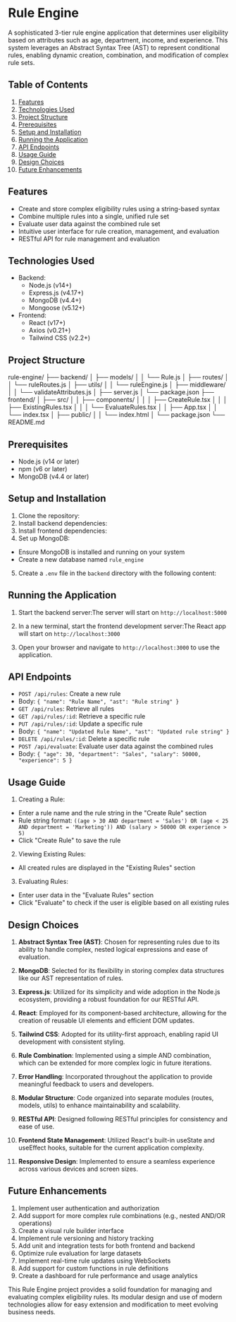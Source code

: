 # Rule Engine

A sophisticated 3-tier rule engine application that determines user eligibility based on attributes such as age, department, income, and experience. This system leverages an Abstract Syntax Tree (AST) to represent conditional rules, enabling dynamic creation, combination, and modification of complex rule sets.

## Table of Contents

1. [Features](#features)
2. [Technologies Used](#technologies-used)
3. [Project Structure](#project-structure)
4. [Prerequisites](#prerequisites)
5. [Setup and Installation](#setup-and-installation)
6. [Running the Application](#running-the-application)
7. [API Endpoints](#api-endpoints)
8. [Usage Guide](#usage-guide)
9. [Design Choices](#design-choices)
10. [Future Enhancements](#future-enhancements)

## Features

- Create and store complex eligibility rules using a string-based syntax
- Combine multiple rules into a single, unified rule set
- Evaluate user data against the combined rule set
- Intuitive user interface for rule creation, management, and evaluation
- RESTful API for rule management and evaluation

## Technologies Used

- Backend:
  - Node.js (v14+)
  - Express.js (v4.17+)
  - MongoDB (v4.4+)
  - Mongoose (v5.12+)
- Frontend:
  - React (v17+)
  - Axios (v0.21+)
  - Tailwind CSS (v2.2+)

## Project Structure
rule-engine/
├── backend/
│   ├── models/
│   │   └── Rule.js
│   ├── routes/
│   │   └── ruleRoutes.js
│   ├── utils/
│   │   └── ruleEngine.js
│   ├── middleware/
│   │   └── validateAttributes.js
│   ├── server.js
│   └── package.json
├── frontend/
│   ├── src/
│   │   ├── components/
│   │   │   ├── CreateRule.tsx
│   │   │   ├── ExistingRules.tsx
│   │   │   └── EvaluateRules.tsx
│   │   ├── App.tsx
│   │   └── index.tsx
│   ├── public/
│   │   └── index.html
│   └── package.json
└── README.md


## Prerequisites

- Node.js (v14 or later)
- npm (v6 or later)
- MongoDB (v4.4 or later)

## Setup and Installation

1. Clone the repository:
2. Install backend dependencies:
3. Install frontend dependencies:
4. Set up MongoDB:
- Ensure MongoDB is installed and running on your system
- Create a new database named `rule_engine`

5. Create a `.env` file in the `backend` directory with the following content:
## Running the Application

1. Start the backend server:The server will start on `http://localhost:5000`

2. In a new terminal, start the frontend development server:The React app will start on `http://localhost:3000`

3. Open your browser and navigate to `http://localhost:3000` to use the application.

## API Endpoints

- `POST /api/rules`: Create a new rule
- Body: `{ "name": "Rule Name", "ast": "Rule string" }`
- `GET /api/rules`: Retrieve all rules
- `GET /api/rules/:id`: Retrieve a specific rule
- `PUT /api/rules/:id`: Update a specific rule
- Body: `{ "name": "Updated Rule Name", "ast": "Updated rule string" }`
- `DELETE /api/rules/:id`: Delete a specific rule
- `POST /api/evaluate`: Evaluate user data against the combined rules
- Body: `{ "age": 30, "department": "Sales", "salary": 50000, "experience": 5 }`

## Usage Guide

1. Creating a Rule:
- Enter a rule name and the rule string in the "Create Rule" section
- Rule string format: `((age > 30 AND department = 'Sales') OR (age < 25 AND department = 'Marketing')) AND (salary > 50000 OR experience > 5)`
- Click "Create Rule" to save the rule

2. Viewing Existing Rules:
- All created rules are displayed in the "Existing Rules" section

3. Evaluating Rules:
- Enter user data in the "Evaluate Rules" section
- Click "Evaluate" to check if the user is eligible based on all existing rules

## Design Choices

1. **Abstract Syntax Tree (AST)**: Chosen for representing rules due to its ability to handle complex, nested logical expressions and ease of evaluation.

2. **MongoDB**: Selected for its flexibility in storing complex data structures like our AST representation of rules.

3. **Express.js**: Utilized for its simplicity and wide adoption in the Node.js ecosystem, providing a robust foundation for our RESTful API.

4. **React**: Employed for its component-based architecture, allowing for the creation of reusable UI elements and efficient DOM updates.

5. **Tailwind CSS**: Adopted for its utility-first approach, enabling rapid UI development with consistent styling.

6. **Rule Combination**: Implemented using a simple AND combination, which can be extended for more complex logic in future iterations.

7. **Error Handling**: Incorporated throughout the application to provide meaningful feedback to users and developers.

8. **Modular Structure**: Code organized into separate modules (routes, models, utils) to enhance maintainability and scalability.

9. **RESTful API**: Designed following RESTful principles for consistency and ease of use.

10. **Frontend State Management**: Utilized React's built-in useState and useEffect hooks, suitable for the current application complexity.

11. **Responsive Design**: Implemented to ensure a seamless experience across various devices and screen sizes.

## Future Enhancements

1. Implement user authentication and authorization
2. Add support for more complex rule combinations (e.g., nested AND/OR operations)
3. Create a visual rule builder interface
4. Implement rule versioning and history tracking
5. Add unit and integration tests for both frontend and backend
6. Optimize rule evaluation for large datasets
7. Implement real-time rule updates using WebSockets
8. Add support for custom functions in rule definitions
9. Create a dashboard for rule performance and usage analytics

This Rule Engine project provides a solid foundation for managing and evaluating complex eligibility rules. Its modular design and use of modern technologies allow for easy extension and modification to meet evolving business needs.